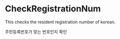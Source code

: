 # CheckRegistrationNum
This checks the resident registration number of korean. 

주민등록번호가 맞는 번호인지 확인
